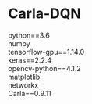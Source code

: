 # Carla-DQN
python==3.6<br/>
numpy<br/>
tensorflow-gpu==1.14.0<br/>
keras==2.2.4<br/>
opencv-python==4.1.2<br/>
matplotlib<br/>
networkx<br/>
Carla==0.9.11
